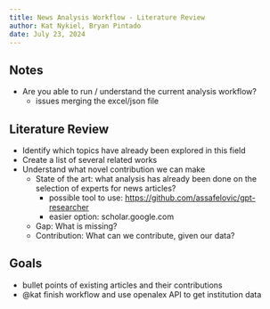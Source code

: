 ```yaml
---
title: News Analysis Workflow - Literature Review
author: Kat Nykiel, Bryan Pintado
date: July 23, 2024
---
```


## Notes

- Are you able to run / understand the current analysis workflow?
  - issues merging the excel/json file

## Literature Review

- Identify which topics have already been explored in this field
- Create a list of several related works
- Understand what novel contribution we can make
    - State of the art: what analysis has already been done on the selection of experts for news articles? 
      - possible tool to use: https://github.com/assafelovic/gpt-researcher
      - easier option: scholar.google.com
    - Gap: What is missing?
    - Contribution: What can we contribute, given our data?

## Goals

- bullet points of existing articles and their contributions
- @kat finish workflow and use openalex API to get institution data